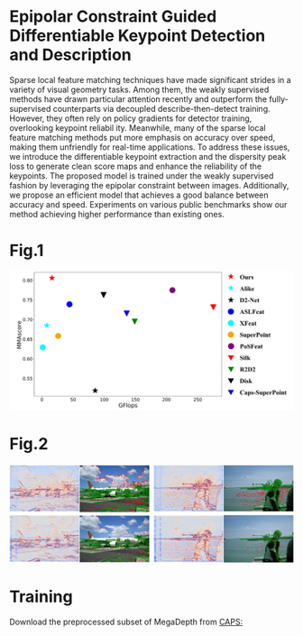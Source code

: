 # Epipolar Constraint Guided Differentiable Keypoint Detection and Description

 Sparse local feature matching techniques have made significant strides in a variety of visual geometry tasks. Among them, the weakly supervised methods have drawn particular attention recently and outperform the fully-supervised counterparts via decoupled describe-then-detect training. However, they often rely on policy gradients for detector training, overlooking keypoint reliabil
ity. Meanwhile, many of the sparse local feature matching methods put more emphasis on accuracy over speed, making them unfriendly for real-time applications. To address these issues, we introduce the differentiable keypoint extraction and the dispersity peak loss to generate clean score maps and enhance the reliability of the keypoints. The proposed model is trained under the weakly supervised fashion by leveraging the epipolar constraint between images. Additionally, we propose an efficient model that achieves a good balance between accuracy and speed. Experiments on various public benchmarks show our method achieving higher performance than existing ones.
# Fig.1
![image](https://github.com/FYL0123/WSDK/blob/main/imgs/gflops.jpg)

# Fig.2
![image](https://github.com/FYL0123/WSDK/blob/main/imgs/reli.jpg)

# Training
Download the preprocessed subset of MegaDepth from [CAPS:](https://github.com/qianqianwang68/caps)
